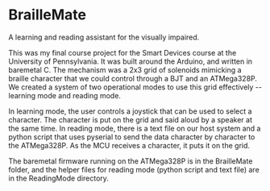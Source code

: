 # BrailleMate
A learning and reading assistant for the visually impaired.

This was my final course project for the Smart Devices course at the University of Pennsylvania. It was built around the Arduino, and written in baremetal C. The mechanism was a 2x3 grid of solenoids mimicking a braille character that we could control through a BJT and an ATMega328P. We created a system of two operational modes to use this grid effectively -- learning mode and reading mode.

In learning mode, the user controls a joystick that can be used to select a character. The character is put on the grid and said aloud by a speaker at the same time. In reading mode, there is a text file on our host system and a python script that uses pyserial to send the data character by character to the ATMega328P. As the MCU receives a character, it puts it on the grid.

The baremetal firmware running on the ATMega328P is in the BrailleMate folder, and the helper files for reading mode (python script and text file) are in the ReadingMode directory.
